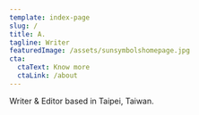 ```yaml
---
template: index-page
slug: /
title: A.
tagline: Writer
featuredImage: /assets/sunsymbolshomepage.jpg
cta:
  ctaText: Know more
  ctaLink: /about
---
```


Writer & Editor based in Taipei, Taiwan. 
